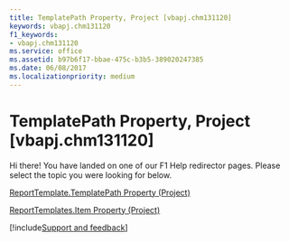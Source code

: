 ```yaml
---
title: TemplatePath Property, Project [vbapj.chm131120]
keywords: vbapj.chm131120
f1_keywords:
- vbapj.chm131120
ms.service: office
ms.assetid: b97b6f17-bbae-475c-b3b5-389020247385
ms.date: 06/08/2017
ms.localizationpriority: medium
---
```



# TemplatePath Property, Project [vbapj.chm131120]

Hi there! You have landed on one of our F1 Help redirector pages. Please select the topic you were looking for below.

[ReportTemplate.TemplatePath Property (Project)](https://msdn.microsoft.com/library/be8381a8-f19e-76f0-32c8-c85f29ba93cc%28Office.15%29.aspx)

[ReportTemplates.Item Property (Project)](https://msdn.microsoft.com/library/5b26a22e-34ec-4c5c-4adb-d3b43513d62e%28Office.15%29.aspx)

[!include[Support and feedback](~/includes/feedback-boilerplate.md)]